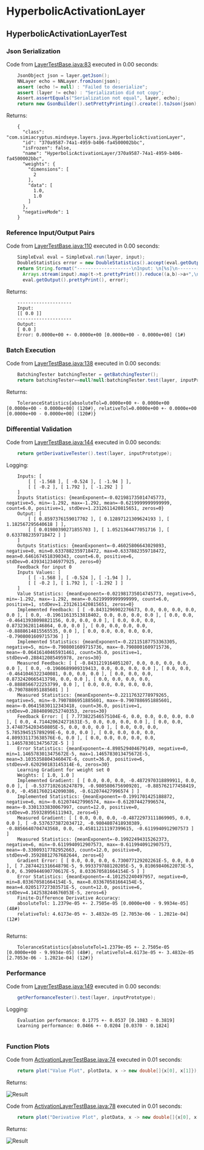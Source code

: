 # HyperbolicActivationLayer
## HyperbolicActivationLayerTest
### Json Serialization
Code from [LayerTestBase.java:83](../../../../../../../../MindsEye/src/test/java/com/simiacryptus/mindseye/layers/LayerTestBase.java#L83) executed in 0.00 seconds: 
```java
    JsonObject json = layer.getJson();
    NNLayer echo = NNLayer.fromJson(json);
    assert (echo != null) : "Failed to deserialize";
    assert (layer != echo) : "Serialization did not copy";
    Assert.assertEquals("Serialization not equal", layer, echo);
    return new GsonBuilder().setPrettyPrinting().create().toJson(json);
```

Returns: 

```
    {
      "class": "com.simiacryptus.mindseye.layers.java.HyperbolicActivationLayer",
      "id": "370a9587-74a1-4959-b406-fa4500002bbc",
      "isFrozen": false,
      "name": "HyperbolicActivationLayer/370a9587-74a1-4959-b406-fa4500002bbc",
      "weights": {
        "dimensions": [
          2
        ],
        "data": [
          1.0,
          1.0
        ]
      },
      "negativeMode": 1
    }
```



### Reference Input/Output Pairs
Code from [LayerTestBase.java:110](../../../../../../../../MindsEye/src/test/java/com/simiacryptus/mindseye/layers/LayerTestBase.java#L110) executed in 0.00 seconds: 
```java
    SimpleEval eval = SimpleEval.run(layer, input);
    DoubleStatistics error = new DoubleStatistics().accept(eval.getOutput().add(output.scale(-1)).getData());
    return String.format("--------------------\nInput: \n[%s]\n--------------------\nOutput: \n%s\nError: %s",
      Arrays.stream(input).map(t->t.prettyPrint()).reduce((a,b)->a+",\n"+b).get(),
      eval.getOutput().prettyPrint(), error);
```

Returns: 

```
    --------------------
    Input: 
    [[ 0.0 ]]
    --------------------
    Output: 
    [ 0.0 ]
    Error: 0.0000e+00 +- 0.0000e+00 [0.0000e+00 - 0.0000e+00] (1#)
```



### Batch Execution
Code from [LayerTestBase.java:138](../../../../../../../../MindsEye/src/test/java/com/simiacryptus/mindseye/layers/LayerTestBase.java#L138) executed in 0.00 seconds: 
```java
    BatchingTester batchingTester = getBatchingTester();
    return batchingTester==null?null:batchingTester.test(layer, inputPrototype);
```

Returns: 

```
    ToleranceStatistics{absoluteTol=0.0000e+00 +- 0.0000e+00 [0.0000e+00 - 0.0000e+00] (120#), relativeTol=0.0000e+00 +- 0.0000e+00 [0.0000e+00 - 0.0000e+00] (120#)}
```



### Differential Validation
Code from [LayerTestBase.java:144](../../../../../../../../MindsEye/src/test/java/com/simiacryptus/mindseye/layers/LayerTestBase.java#L144) executed in 0.00 seconds: 
```java
    return getDerivativeTester().test(layer, inputPrototype);
```
Logging: 
```
    Inputs: [
    	[ [ -1.568 ], [ -0.524 ], [ -1.94 ] ],
    	[ [ -0.2 ], [ 1.792 ], [ -1.292 ] ]
    ]
    Inputs Statistics: {meanExponent=-0.021981735014745773, negative=5, min=-1.292, max=-1.292, mean=-0.6219999999999999, count=6.0, positive=1, stdDev=1.2312611420815651, zeros=0}
    Output: [
    	[ [ 0.8597376159017702 ], [ 0.12897121309624193 ], [ 1.182567295640618 ] ],
    	[ [ 0.01980390271855703 ], [ 1.0521364477051716 ], [ 0.6337882359718472 ] ]
    ]
    Outputs Statistics: {meanExponent=-0.46025806643029893, negative=0, min=0.6337882359718472, max=0.6337882359718472, mean=0.6461674518390343, count=6.0, positive=6, stdDev=0.4393412346977925, zeros=0}
    Feedback for input 0
    Inputs Values: [
    	[ [ -1.568 ], [ -0.524 ], [ -1.94 ] ],
    	[ [ -0.2 ], [ 1.792 ], [ -1.292 ] ]
    ]
    Value Statistics: {meanExponent=-0.021981735014745773, negative=5, min=-1.292, max=-1.292, mean=-0.6219999999999999, count=6.0, positive=1, stdDev=1.2312611420815651, zeros=0}
    Implemented Feedback: [ [ -0.8431296902276673, 0.0, 0.0, 0.0, 0.0, 0.0 ], [ 0.0, -0.19611613513818402, 0.0, 0.0, 0.0, 0.0 ], [ 0.0, 0.0, -0.46413938098821156, 0.0, 0.0, 0.0 ], [ 0.0, 0.0, 0.0, 0.873236281146864, 0.0, 0.0 ], [ 0.0, 0.0, 0.0, 0.0, -0.8888614815565535, 0.0 ], [ 0.0, 0.0, 0.0, 0.0, 0.0, -0.7908001609715736 ] ]
    Implemented Statistics: {meanExponent=-0.22115187753363305, negative=5, min=-0.7908001609715736, max=-0.7908001609715736, mean=-0.06416140465931461, count=36.0, positive=1, stdDev=0.288412085495978, zeros=30}
    Measured Feedback: [ [ -0.8431219164051207, 0.0, 0.0, 0.0, 0.0, 0.0 ], [ 0.0, -0.1960689909319413, 0.0, 0.0, 0.0, 0.0 ], [ 0.0, 0.0, -0.4641046322340081, 0.0, 0.0, 0.0 ], [ 0.0, 0.0, 0.0, 0.8732420665413798, 0.0, 0.0 ], [ 0.0, 0.0, 0.0, 0.0, -0.8888566722253799, 0.0 ], [ 0.0, 0.0, 0.0, 0.0, 0.0, -0.7907886951885601 ] ]
    Measured Statistics: {meanExponent=-0.22117632778979265, negative=5, min=-0.7907886951885601, max=-0.7907886951885601, mean=-0.06415830112343418, count=36.0, positive=1, stdDev=0.28840890252740353, zeros=30}
    Feedback Error: [ [ 7.773822546575104E-6, 0.0, 0.0, 0.0, 0.0, 0.0 ], [ 0.0, 4.714420624271631E-5, 0.0, 0.0, 0.0, 0.0 ], [ 0.0, 0.0, 3.4748754203450805E-5, 0.0, 0.0, 0.0 ], [ 0.0, 0.0, 0.0, 5.785394515789299E-6, 0.0, 0.0 ], [ 0.0, 0.0, 0.0, 0.0, 4.809331173638576E-6, 0.0 ], [ 0.0, 0.0, 0.0, 0.0, 0.0, 1.1465783013475672E-5 ] ]
    Error Statistics: {meanExponent=-4.898529404679149, negative=0, min=1.1465783013475672E-5, max=1.1465783013475672E-5, mean=3.1035358804346047E-6, count=36.0, positive=6, stdDev=9.620290183145314E-6, zeros=30}
    Learning Gradient for weight set 0
    Weights: [ 1.0, 1.0 ]
    Implemented Gradient: [ [ 0.0, 0.0, 0.0, -0.4872970318899911, 0.0, 0.0 ], [ -0.5377102616247879, -0.9805806756909201, -0.885762177458419, 0.0, -0.45817602142090386, -0.612074427996574 ] ]
    Implemented Statistics: {meanExponent=-0.1991701425188872, negative=6, min=-0.612074427996574, max=-0.612074427996574, mean=-0.3301333830067997, count=12.0, positive=0, stdDev=0.359328956111943, zeros=6}
    Measured Gradient: [ [ 0.0, 0.0, 0.0, -0.48722973111869905, 0.0, 0.0 ], [ -0.5376373872034712, -0.9804807418930389, -0.8856640704743568, 0.0, -0.45811211197399615, -0.6119940912907573 ] ]
    Measured Statistics: {meanExponent=-0.19922494315262373, negative=6, min=-0.6119940912907573, max=-0.6119940912907573, mean=-0.33009317782952663, count=12.0, positive=0, stdDev=0.35928812767682644, zeros=6}
    Gradient Error: [ [ 0.0, 0.0, 0.0, 6.730077129202261E-5, 0.0, 0.0 ], [ 7.287442131664879E-5, 9.993379788120205E-5, 9.81069840622073E-5, 0.0, 6.390944690770617E-5, 8.033670581664154E-5 ] ]
    Error Statistics: {meanExponent=-4.101252240497957, negative=0, min=8.033670581664154E-5, max=8.033670581664154E-5, mean=4.020517727303571E-5, count=12.0, positive=6, stdDev=4.142538244676053E-5, zeros=6}
    Finite-Difference Derivative Accuracy:
    absoluteTol: 1.2379e-05 +- 2.7505e-05 [0.0000e+00 - 9.9934e-05] (48#)
    relativeTol: 4.6173e-05 +- 3.4832e-05 [2.7053e-06 - 1.2021e-04] (12#)
    
```

Returns: 

```
    ToleranceStatistics{absoluteTol=1.2379e-05 +- 2.7505e-05 [0.0000e+00 - 9.9934e-05] (48#), relativeTol=4.6173e-05 +- 3.4832e-05 [2.7053e-06 - 1.2021e-04] (12#)}
```



### Performance
Code from [LayerTestBase.java:149](../../../../../../../../MindsEye/src/test/java/com/simiacryptus/mindseye/layers/LayerTestBase.java#L149) executed in 0.00 seconds: 
```java
    getPerformanceTester().test(layer, inputPrototype);
```
Logging: 
```
    Evaluation performance: 0.1775 +- 0.0537 [0.1083 - 0.3819]
    Learning performance: 0.0466 +- 0.0204 [0.0370 - 0.1824]
    
```

### Function Plots
Code from [ActivationLayerTestBase.java:74](../../../../../../../../MindsEye/src/test/java/com/simiacryptus/mindseye/layers/java/ActivationLayerTestBase.java#L74) executed in 0.01 seconds: 
```java
    return plot("Value Plot", plotData, x -> new double[]{x[0], x[1]});
```

Returns: 

![Result](etc/test.1.png)



Code from [ActivationLayerTestBase.java:78](../../../../../../../../MindsEye/src/test/java/com/simiacryptus/mindseye/layers/java/ActivationLayerTestBase.java#L78) executed in 0.01 seconds: 
```java
    return plot("Derivative Plot", plotData, x -> new double[]{x[0], x[2]});
```

Returns: 

![Result](etc/test.2.png)



